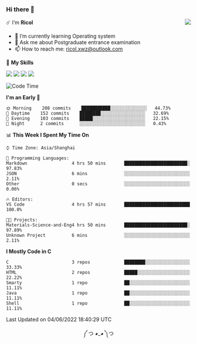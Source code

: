 ### Hi there 👋

<a href="#">
  <img align="right" src="https://github-readme-stats.vercel.app/api?username=Ricolxwz&count_private=true&show_icons=true&theme=prussian" />
</a>

☄️ I‘m **Ricol**

- 🌱 I’m currently learning Operating system
- 💬 Ask me about Postgraduate entrance examination
- 📫 How to reach me: ricol.xwz@outlook.com

🌟 **My Skills**

![](https://img.shields.io/badge/-Git-000000?style=flat-square&logo=git&logoColor=fff)
![](https://img.shields.io/badge/-C-3e74a2?style=flat-square&logo=C&logoColor=fff)
![](https://img.shields.io/badge/-Python-4fc08d?style=flat-square&logo=python&logoColor=fff)
![](https://img.shields.io/badge/-java-ffa500?style=flat-square&logo=java&logoColor=fff)

<!--START_SECTION:waka-->
![Code Time](http://img.shields.io/badge/Code%20Time-0%20secs-blue)

**I'm an Early 🐤** 

```text
🌞 Morning    208 commits    ███████████░░░░░░░░░░░░░░   44.73% 
🌆 Daytime    152 commits    ████████░░░░░░░░░░░░░░░░░   32.69% 
🌃 Evening    103 commits    █████░░░░░░░░░░░░░░░░░░░░   22.15% 
🌙 Night      2 commits      ░░░░░░░░░░░░░░░░░░░░░░░░░   0.43%

```


📊 **This Week I Spent My Time On** 

```text
⌚︎ Time Zone: Asia/Shanghai

💬 Programming Languages: 
Markdown                 4 hrs 50 mins       ████████████████████████░   97.83% 
JSON                     6 mins              ░░░░░░░░░░░░░░░░░░░░░░░░░   2.11% 
Other                    0 secs              ░░░░░░░░░░░░░░░░░░░░░░░░░   0.06%

🔥 Editors: 
VS Code                  4 hrs 57 mins       █████████████████████████   100.0%

🐱‍💻 Projects: 
Materials-Science-and-Eng4 hrs 50 mins       ████████████████████████░   97.89% 
Unknown Project          6 mins              ░░░░░░░░░░░░░░░░░░░░░░░░░   2.11%

```

**I Mostly Code in C** 

```text
C                        3 repos             ████████░░░░░░░░░░░░░░░░░   33.33% 
HTML                     2 repos             █████░░░░░░░░░░░░░░░░░░░░   22.22% 
Smarty                   1 repo              ██░░░░░░░░░░░░░░░░░░░░░░░   11.11% 
Java                     1 repo              ██░░░░░░░░░░░░░░░░░░░░░░░   11.11% 
Shell                    1 repo              ██░░░░░░░░░░░░░░░░░░░░░░░   11.11%

```



 Last Updated on 04/06/2022 18:40:29 UTC
<!--END_SECTION:waka-->

<div align="center">
༼ つ ◕_◕ ༽つ
</div>
